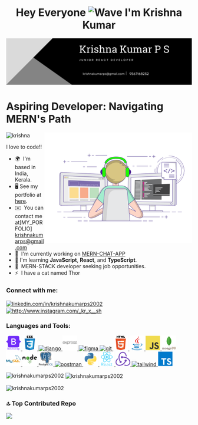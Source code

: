 <h1 align="center">Hey Everyone <img src="https://user-images.githubusercontent.com/18350557/176309783-0785949b-9127-417c-8b55-ab5a4333674e.gif" alt="Wave" width="30px"> I'm Krishna Kumar</h1>

![Banner](https://github.com/KRISHNAKUMARPS2002/KRISHNAKUMARPS2002/blob/main/BANNER.jpg?raw=true)

# Aspiring Developer: Navigating MERN's Path
<img align="right" alt="Coding" width="400" src="https://raw.githubusercontent.com/devSouvik/devSouvik/master/gif3.gif">

<p align="left"> <img src="https://komarev.com/ghpvc/?username=KRISHNAKUMARPS2002&label=Profile%20views&color=0e75b6&style=flat" alt="krishna" /> </p>

I love to code!!

* 🌍  I'm based in India, Kerala.
* 🖥️ See my portfolio at [here](https://krishnakumarps2002.github.io/MY_PORTFOLIO_HTML-CSS/).
* ✉️  You can contact me at[MY_PORFOLIO] [krishnakumarps@gmail.com](mailto:krishnakumarps@gmail.com)
* 🚀  I'm currently working on [MERN-CHAT-APP](https://github.com/KRISHNAKUMARPS2002/MERN-CHAT-APP.git)
* 🧠 I'm learning **JavaScript**, **React**, and **TypeScript**.
* 🤝  MERN-STACK developer seeking job opportunities.
* ⚡  I have a cat named Thor

  

<h3 align="left">Connect with me:</h3>
<p align="left">
<a href="https://linkedin.com/in/linkedin.com/in/krishnakumarps2002" target="blank"><img align="center" src="https://raw.githubusercontent.com/rahuldkjain/github-profile-readme-generator/master/src/images/icons/Social/linked-in-alt.svg" alt="linkedin.com/in/krishnakumarps2002" height="30" width="40" /></a>
<a href="https://instagram.com/http://www.instagram.com/_kr_x__sh" target="blank"><img align="center" src="https://raw.githubusercontent.com/rahuldkjain/github-profile-readme-generator/master/src/images/icons/Social/instagram.svg" alt="http://www.instagram.com/_kr_x__sh" height="30" width="40" /></a>
</p>

<h3 align="left">Languages and Tools:</h3>
<p align="left"> <a href="https://getbootstrap.com" target="_blank" rel="noreferrer"> <img src="https://raw.githubusercontent.com/devicons/devicon/master/icons/bootstrap/bootstrap-plain-wordmark.svg" alt="bootstrap" width="40" height="40"/> </a> <a href="https://www.w3schools.com/css/" target="_blank" rel="noreferrer"> <img src="https://raw.githubusercontent.com/devicons/devicon/master/icons/css3/css3-original-wordmark.svg" alt="css3" width="40" height="40"/> </a> <a href="https://www.djangoproject.com/" target="_blank" rel="noreferrer"> <img src="https://cdn.worldvectorlogo.com/logos/django.svg" alt="django" width="40" height="40"/> </a> <a href="https://expressjs.com" target="_blank" rel="noreferrer"> <img src="https://raw.githubusercontent.com/devicons/devicon/master/icons/express/express-original-wordmark.svg" alt="express" width="40" height="40"/> </a> <a href="https://www.figma.com/" target="_blank" rel="noreferrer"> <img src="https://www.vectorlogo.zone/logos/figma/figma-icon.svg" alt="figma" width="40" height="40"/> </a> <a href="https://git-scm.com/" target="_blank" rel="noreferrer"> <img src="https://www.vectorlogo.zone/logos/git-scm/git-scm-icon.svg" alt="git" width="40" height="40"/> </a> <a href="https://www.w3.org/html/" target="_blank" rel="noreferrer"> <img src="https://raw.githubusercontent.com/devicons/devicon/master/icons/html5/html5-original-wordmark.svg" alt="html5" width="40" height="40"/> </a> <a href="https://www.java.com" target="_blank" rel="noreferrer"> <img src="https://raw.githubusercontent.com/devicons/devicon/master/icons/java/java-original.svg" alt="java" width="40" height="40"/> </a> <a href="https://developer.mozilla.org/en-US/docs/Web/JavaScript" target="_blank" rel="noreferrer"> <img src="https://raw.githubusercontent.com/devicons/devicon/master/icons/javascript/javascript-original.svg" alt="javascript" width="40" height="40"/> </a> <a href="https://www.mongodb.com/" target="_blank" rel="noreferrer"> <img src="https://raw.githubusercontent.com/devicons/devicon/master/icons/mongodb/mongodb-original-wordmark.svg" alt="mongodb" width="40" height="40"/> </a> <a href="https://www.mysql.com/" target="_blank" rel="noreferrer"> <img src="https://raw.githubusercontent.com/devicons/devicon/master/icons/mysql/mysql-original-wordmark.svg" alt="mysql" width="40" height="40"/> </a> <a href="https://nodejs.org" target="_blank" rel="noreferrer"> <img src="https://raw.githubusercontent.com/devicons/devicon/master/icons/nodejs/nodejs-original-wordmark.svg" alt="nodejs" width="40" height="40"/> </a> <a href="https://www.postgresql.org" target="_blank" rel="noreferrer"> <img src="https://raw.githubusercontent.com/devicons/devicon/master/icons/postgresql/postgresql-original-wordmark.svg" alt="postgresql" width="40" height="40"/> </a> <a href="https://postman.com" target="_blank" rel="noreferrer"> <img src="https://www.vectorlogo.zone/logos/getpostman/getpostman-icon.svg" alt="postman" width="40" height="40"/> </a> <a href="https://www.python.org" target="_blank" rel="noreferrer"> <img src="https://raw.githubusercontent.com/devicons/devicon/master/icons/python/python-original.svg" alt="python" width="40" height="40"/> </a> <a href="https://reactjs.org/" target="_blank" rel="noreferrer"> <img src="https://raw.githubusercontent.com/devicons/devicon/master/icons/react/react-original-wordmark.svg" alt="react" width="40" height="40"/> </a> <a href="https://redux.js.org" target="_blank" rel="noreferrer"> <img src="https://raw.githubusercontent.com/devicons/devicon/master/icons/redux/redux-original.svg" alt="redux" width="40" height="40"/> </a> <a href="https://tailwindcss.com/" target="_blank" rel="noreferrer"> <img src="https://www.vectorlogo.zone/logos/tailwindcss/tailwindcss-icon.svg" alt="tailwind" width="40" height="40"/> </a> <a href="https://www.typescriptlang.org/" target="_blank" rel="noreferrer"> <img src="https://raw.githubusercontent.com/devicons/devicon/master/icons/typescript/typescript-original.svg" alt="typescript" width="40" height="40"/> </a> </p>

<p><img align="left" src="https://github-readme-stats.vercel.app/api/top-langs?username=krishnakumarps2002&show_icons=true&locale=en&layout=compact" alt="krishnakumarps2002" /></p>

<p>&nbsp;<img align="center" src="https://github-readme-stats.vercel.app/api?username=krishnakumarps2002&show_icons=true&locale=en" alt="krishnakumarps2002" /></p>

<p><img align="center" src="https://github-readme-streak-stats.herokuapp.com/?user=krishnakumarps2002&" alt="krishnakumarps2002" /></p>

### 🔝 Top Contributed Repo
![](https://github-contributor-stats.vercel.app/api?username=KRISHNAKUMARPS2002&limit=5&theme=flat&combine_all_yearly_contributions=true)
